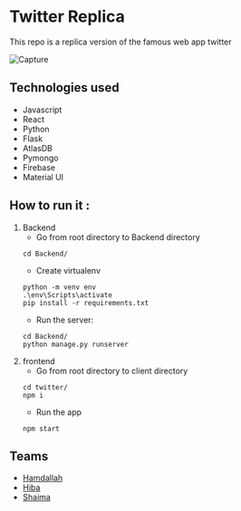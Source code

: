 # Twitter Replica
This repo is a replica version of the famous web app twitter

![Capture](https://user-images.githubusercontent.com/37650536/105643505-f0079200-5e98-11eb-85f4-0973ebee10be.PNG)

## Technologies used
- Javascript 
- React 
- Python 
- Flask
- AtlasDB 
- Pymongo
- Firebase
- Material UI



## How to run it :
1. Backend
   - Go from root directory to Backend directory
    ```
    cd Backend/
    ```
   - Create virtualenv
   ```
   python -m venv env
   .\env\Scripts\activate
   pip install -r requirements.txt
   ```
   - Run the server:
    ```
    cd Backend/
    python manage.py runserver
    ```
2. frontend
   - Go from root directory to client directory
   ```
   cd twitter/
   npm i
   ```
   - Run the app
   ```
   npm start
   ```



## Teams
- [Hamdallah](https://github.com/Hamdalla2)
- [Hiba](https://github.com/hibtmimi)
- [Shaima](https://github.com/shaima96)
